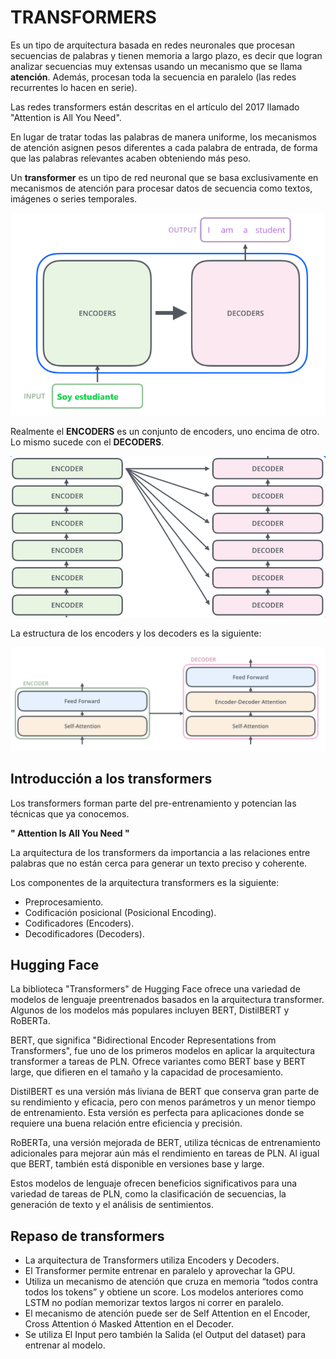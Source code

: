 # **TRANSFORMERS**

Es un tipo de arquitectura basada en redes neuronales que procesan secuencias de palabras y tienen memoria a largo plazo, es decir que logran analizar secuencias muy extensas usando un mecanismo que se llama **atención**. Además, procesan toda la secuencia en paralelo (las redes recurrentes lo hacen en serie).

Las redes transformers están descritas en el artículo del 2017 llamado "Attention is All You Need".

En lugar de tratar todas las palabras de manera uniforme, los mecanismos de atención asignen pesos diferentes a cada palabra de entrada, de forma que las palabras relevantes acaben obteniendo más peso.

Un **transformer** es un tipo de red neuronal que se basa exclusivamente en mecanismos de atención para procesar datos de secuencia como textos, imágenes o series temporales.

![imagen](imagenes/t1.png)

Realmente el **ENCODERS** es un conjunto de encoders, uno encima de otro. Lo mismo sucede con el **DECODERS**.

![imagen](imagenes/t2.PNG)

La estructura de los encoders y los decoders es la siguiente:

![imagen](imagenes/t3.PNG)


<!--
## **PRE-ENTRENAMIENTO**

El pre-entrenamiento generativo proporciona al modelo un conjunto de datos formador por tokens y los entrena para predecir los tokens que contiene.

Hay dos formas de pre-entrenamiento:

* Predicción de la siguiente palabra.
* El modelo de lenguaje enmascarado.

### **Predicción de la siguiente palabra**

Es una técnica de aprendizaje supervisado que entrena el modelo con los datos de entrada y su correspondiente salida. Permite entrenar el modelo para predecir la siguiente palabra en una oración dado el contexto de las palabras anteriores.

El modelo aprende a generar texto coherente conociendo las dependencias entre palabras en un contexto más ámplio. Cuantos más ejemplos se ven, mejor se predice la siguiente palabra.



### **El modelo de lenguaje enmascarado**

El modelo de lenguaje enmascarado entrena un modelo para predecir una palabra que está oculta en una oración.

Durante el entrenamiento, el modelo recibe como entrada tanto el texto original como el enmascarado.



-->
## **Introducción a los transformers**

Los transformers forman parte del pre-entrenamiento y potencian las técnicas que ya conocemos.

**" Attention Is All You Need "**

La arquitectura de los transformers da importancia a las relaciones entre palabras que no están cerca para generar un texto preciso y coherente.

Los componentes de la arquitectura transformers es la siguiente:

* Preprocesamiento.
* Codificación posicional (Posicional Encoding).
* Codificadores (Encoders).
* Decodificadores (Decoders).



## **Hugging Face**

La biblioteca "Transformers" de Hugging Face ofrece una variedad de modelos de lenguaje preentrenados basados en la arquitectura transformer. Algunos de los modelos más populares incluyen BERT, DistilBERT y RoBERTa.

BERT, que significa "Bidirectional Encoder Representations from Transformers", fue uno de los primeros modelos en aplicar la arquitectura transformer a tareas de PLN. Ofrece variantes como BERT base y BERT large, que difieren en el tamaño y la capacidad de procesamiento.

DistilBERT es una versión más liviana de BERT que conserva gran parte de su rendimiento y eficacia, pero con menos parámetros y un menor tiempo de entrenamiento. Esta versión es perfecta para aplicaciones donde se requiere una buena relación entre eficiencia y precisión.

RoBERTa, una versión mejorada de BERT, utiliza técnicas de entrenamiento adicionales para mejorar aún más el rendimiento en tareas de PLN. Al igual que BERT, también está disponible en versiones base y large.

Estos modelos de lenguaje ofrecen beneficios significativos para una variedad de tareas de PLN, como la clasificación de secuencias, la generación de texto y el análisis de sentimientos. 

## **Repaso de transformers**


- La arquitectura de Transformers utiliza Encoders y Decoders.
- El Transformer permite entrenar en paralelo y aprovechar la GPU.
- Utiliza un mecanismo de atención que cruza en memoria “todos contra todos los tokens” y obtiene un score. Los modelos anteriores como LSTM no podían memorizar textos largos ni correr en paralelo.
- El mecanismo de atención puede ser de Self Attention en el Encoder, Cross Attention ó Masked Attention en el Decoder. 
- Se utiliza El Input pero también la Salida (el Output del dataset) para entrenar al modelo.
